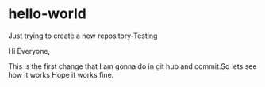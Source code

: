 # hello-world
Just trying to create a new repository-Testing

Hi Everyone,

This is the first change that I am gonna do in git hub and commit.So lets see how it works
Hope it works fine.
